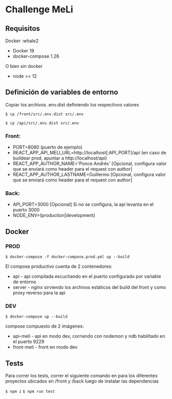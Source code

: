 # Challenge MeLi

## Requisitos

Docker :whale2

- Docker 19
- docker-compose 1.26

O bien sin docker

- node >= 12

## Definición de variables de entorno

Copiar los archivos .env.dist definiendo los respectivos valores

`$ cp /front/src/.env.dist src/.env`

`$ cp /api/src/.env.dist src/.env`

### Front:

- PORT=8080 (puerto de ejemplo)
- REACT_APP_API_MELI_URL=http://localhost[:API_PORT]/api (en caso de buildear prod, apuntar a http://localhost/api)
- REACT_APP_AUTHOR_NAME='Ponce Andrés' [Opcional, configura valor que se enviará como header para el request con author]
- REACT_APP_AUTHOR_LASTNAME=Guillermo [Opcional, configura valor que se enviará como header para el request con author]

### Back:

- API_PORT=3000 [Opcional] Si no se configura, la api levanta en el puerto 3000
- NODE_ENV=(production|development)

## Docker

### PROD

`$ docker-compose -f docker-compose.prod.yml up --build`

El compose productivo cuenta de 2 contenedores:

- api - api compilada escuchando en el puerto configurado por variable de entorno
- server - nginx sirviendo los archivos estáticos del build del front y como proxy reverso para la api

### DEV

`$ docker-compose up --build`

compose compuesto de 2 imágenes:

- api-meli - api en modo dev, corriendo con nodemon y ndb habilitado en el puerto 9229
- front-meli - front en modo dev

## Tests

Para correr los tests, correr el siguiente comando en para los diferentes proyectos ubicados en /front y /back luego de instalar las dependencias

`$ npm i`
`$ npm run test`
